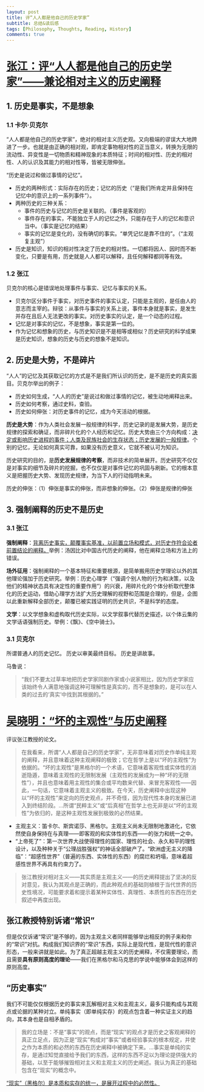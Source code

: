```yaml
---
layout: post
title: 评“人人都是他自己的历史学家”
subtitle: 总结&读后感
tags: [Philosophy, Thoughts, Reading, History]
comments: true
---
```


# [张江：评“人人都是他自己的历史学家”——兼论相对主义的历史阐释](http://www.71.cn/2017/0714/955665.shtml)

## 1. 历史是事实，不是想象
### 1.1 卡尔·贝克尔

“人人都是他自己的历史学家”，绝对的相对主义历史观。又向极端的谬误大大地跨进了一步。也就是由正确的相对观，即肯定事物相对性的正当意义，转换为无限的流动性、异变性是一切物质和精神现象的本质特征；时间的相对性、历史的相对性、人的认识及其能力的相对性等，皆被无限伸张。

“历史是说过和做过事情的记忆”。

* 历史的两种形式：实际存在的历史；记忆的历史（“是我们所肯定并且保持在记忆中的意识上的一系列事件”）。
* 两种历史的三种关系：
    * 事件的历史与记忆的历史是关联的。（事件是客观的）
    * 事件存在的事实，不能独立于人的记忆之外，只能存在于人的记忆和意识当中。（事实是记忆的结果）
    * 事实的记忆是变化的，没有确切的事实。“单凭记忆是靠不住的”。（“主观复主观”）
* 历史是知识，知识的相对性决定了历史的相对性。一切都将因人、因时而不断变化，只要是有用，历史就是人人都可以解释，且任何解释都同等有效。

### 1.2 张江

贝克尔的核心是错误地处理事件与事实、记忆与事实的关系。

* 贝克尔区分事件于事实，对历史事件的事实认定，只能是主观的，是任由人的意志而主宰的。辩驳：从事件与事实的关系上说，事件本身就是事实，是发生并存在且后人无法更改的事实。对历史事实的认定，是一个动态的过程。
* 记忆是对事实的记忆，不是想象，事实是第一位的。
* 作为记忆和想象的历史，与历史知识是不是相等或相似？历史研究的科学成果是历史知识，想象的历史与历史的想象不是知识。

## 2. 历史是大势，不是碎片

“人人”的记忆及其获取记忆的方式是不是我们所认识的历史，是不是历史的真实面目。贝克尔举出的例子：

* 历史如何生成，“人人的历史”是说过和做过事情的记忆，被生动地阐释出来。
* 历史如何考察，通过史料，查验。
* 历史如何伸张：对历史事件的记忆，成为今天活动的根据。

**历史是大势**：作为人类社会发展一般规律的科学，历史记录的是发展大势，是历史规律的探索和确证，而非碎片化的个人经历和记忆。历史大势由三个方向构成：<u>决定或影响历史进程的事件；人类及民族社会的生存状态；历史发展的一般规律</u>。个别的记忆，无论如何真实可靠，如果没有历史意义，它就不被认可为知识。

历史研究的目的，是**历史发展规律的考察**，而非技术的简单展开。历史研究不仅仅是对事实的细节及碎片的挖掘，也不仅仅是对事件记忆的巩固与刷新。它的根本意义是把握历史大势、发现历史规律，为当下人的行动指明未来。

历史的伸张：（1）伸张是事实的伸张，而非想象的伸张。（2）伸张是规律的伸张

## 3. 强制阐释的历史不是历史

### 3.1 张江
**强制阐释**：<u>背离历史事实，颠覆事实基准，以前置立场和模式，对历史作符合论者前置结论的阐释。</u>举例：汤因比对中国古代历史的阐释，他在阐释立场和方法上的错误。

**场外征用**：强制阐释的一个基本特征和重要根源，是简单搬用历史学理论以外的其他理论强加于历史研究。举例：历史心理学（“强调个别人物的行为和决策，以及他们的精神状态具有决定性的重要作用”）的兴衰，用碎片化的个体分析取代整体化的历史运动，借助心理学方法扩大历史理解的视野和范围是合理的，但是，企图以此重新解释全部历史，颠覆已被实践证明的历史共识，不是科学的态度。

**文学**：以文学想象和虚构取代历史实际，以文学叙事代替历史描述，以个体云集的文学话语强制历史。举例：《飘》、《空中骑士》。

### 3.1 贝克尔

所谓普通人的历史记忆。
历史以审美最终目标。
历史是讲故事。

马鲁说：

> “我们不要太过草率地把历史学家同剧作家或小说家相比，因为历史学家应该始终令人满意地强调这种可理解性是真实的，而不是想象的，是可以在人类的过去的‘真实’中找到其根据的。”

# [吴晓明：“坏的主观性”与历史阐释](https://www.sohu.com/a/202616157_488440)

评议张江教授的论文。

> 在我看来，所谓“人人都是自己的历史学家”，无非意味着对历史作单纯主观的阐释，并且意味着这种主观阐释的极致；它在哲学上是以“坏的主观性”为依据的。“坏的主观性”是黑格尔的一个术语，它意味着客观性或实体性的消逝隐遁，意味着主观性的无限制发展（主观性的发展成为一种“坏的无限性”），并且也意味着用主观性的集合或平均数来代替、来冒充客观性——因此，一句话，它意味着主观主义的极致。在今天，历史阐释中出现这种以“坏的主观性”来定向的历史观点，并不奇怪，因为现代性本身的发展已进入到终结阶段。...所谓“民粹主义”或“后真相”在哲学上也无非是以“坏的主观性”为依归的，是这种主观性发展到极致的必然结果。

* 主观主义：笛卡尔、斯宾诺莎、黑格尔。主观主义尚未无限制地激进化，它依然使自身保持在与真理——即客观的和实体性的东西——的张力和统一之中。
* “上帝死了”：第一次世界大战使得理性的国家、理性的社会、永久和平的理性设计，以及种种关于“公理战胜强权”的神话全部破产了。“欧洲虚无主义的降临”：“超感性世界”（普遍的东西、实体性的东西）的腐烂和坍塌，意味着超感性世界不再具有约束力了。

> 张江教授对相对主义——其实质是主观主义——的历史阐释提出了坚决的反对意见，我认为其观点是正确的，而此种观点的基础则植根于当代世界的历史性境况，可能要求着和提示着某种实体性、真理性、本质性的东西在历史叙述中再度出现。

##  张江教授特别诉诸“常识”

但是仅仅诉诸“常识”是不够的，因为主观主义者同样能够举出相反的例子来和你的“常识”对抗。构成我们知识界的“常识”东西，实际上是现代性，是现代性的意识形态，一般来讲就是如此。为了真正超越主观主义的历史阐释，不仅需要理论，而且需要**具有原则高度的理论**——我们在黑格尔和马克思的学说中能够体会到这样的原则高度。

## “历史事实”

我们不可能仅仅根据历史的事实来瓦解相对主义和主观主义，最多只能构成与其观点或论据的某种对立。单纯事实（即单纯实存）的观点包含着一种实证主义的趋向，其本身也是自相矛盾的。

> 我的立场是：不是“事实”的观点，而是“现实”的观点才是历史之客观阐释的真正立足点，因为正是“现实”构成对“事实”或者经验事实的根本规定，并使之作为本质的和必然的东西在历史阐释中被确定下来。...事实是单纯的实存，是通过知觉直接给予我们的东西，这样的东西不足以为理论提供强大的基础，以至于能够摧毁相对主义和主观主义的历史阐述。我认为真正的基础包含在“现实”的概念中。

<u>“现实”（黑格尔）是本质和实存的统一，是展开过程中的必然性。</u>
